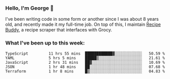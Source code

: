 ### Hello, I'm George 👋

I've been writing code in some form or another since I was about 8 years old, and recently made it my full-time job. On top of this, I maintain [Recipe Buddy](https://github.com/georgegebbett/recipe-buddy), a recipe scraper that interfaces with Grocy.  

<!--
**georgegebbett/georgegebbett** is a ✨ _special_ ✨ repository because its `README.md` (this file) appears on your GitHub profile.

Here are some ideas to get you started:

- 🔭 I’m currently working on ...
- 🌱 I’m currently learning ...
- 👯 I’m looking to collaborate on ...
- 🤔 I’m looking for help with ...
- 💬 Ask me about ...
- 📫 How to reach me: ...
- 😄 Pronouns: ...
- ⚡ Fun fact: ...
-->

### What I've been up to this week:
<!--START_SECTION:waka-->

```text
TypeScript         11 hrs 55 mins  ████████████▓░░░░░░░░░░░░   50.59 %
YAML               5 hrs 5 mins    █████▒░░░░░░░░░░░░░░░░░░░   21.61 %
JavaScript         2 hrs 31 mins   ██▓░░░░░░░░░░░░░░░░░░░░░░   10.69 %
JSON               1 hr 48 mins    ██░░░░░░░░░░░░░░░░░░░░░░░   07.68 %
Terraform          1 hr 8 mins     █▒░░░░░░░░░░░░░░░░░░░░░░░   04.83 %
```

<!--END_SECTION:waka-->

